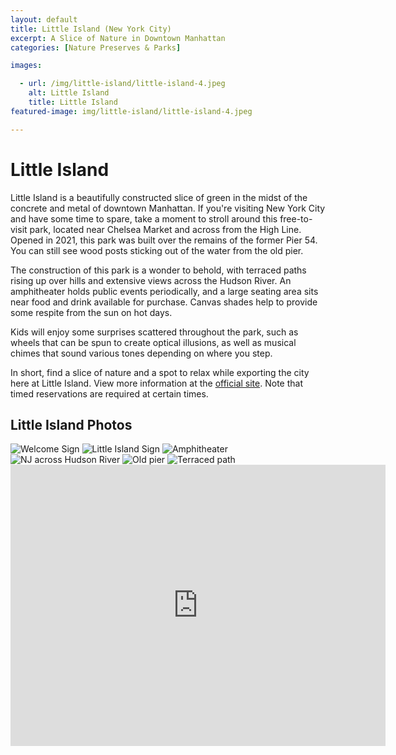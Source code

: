 ```yaml
---
layout: default
title: Little Island (New York City)
excerpt: A Slice of Nature in Downtown Manhattan
categories: [Nature Preserves & Parks]

images:

  - url: /img/little-island/little-island-4.jpeg
    alt: Little Island
    title: Little Island
featured-image: img/little-island/little-island-4.jpeg

---
```


<h1>Little Island</h1>

<p>Little Island is a beautifully constructed slice of green in the midst of the concrete and metal of downtown Manhattan. If you're visiting New York City and have some time to spare, take a moment to stroll around this free-to-visit park, located near Chelsea Market and across from the High Line. Opened in 2021, this park was built over the remains of the former Pier 54. You can still see wood posts sticking out of the water from the old pier.<p>

<p>The construction of this park is a wonder to behold, with terraced paths rising up over hills and extensive views across the Hudson River. An amphitheater holds public events periodically, and a large seating area sits near food and drink available for purchase. Canvas shades help to provide some respite from the sun on hot days.</p>

<p>Kids will enjoy some surprises scattered throughout the park, such as wheels that can be spun to create optical illusions, as well as musical chimes that sound various tones depending on where you step.</p>

<p>In short, find a slice of nature and a spot to relax while exporting the city here at Little Island. View more information at the <a href="https://littleisland.org/" target="_blank">official site</a>. Note that timed reservations are required at certain times.</p>

<h2>Little Island Photos</h2>

<div class="fotorama" data-nav="thumbs" data-width="100%"
                     data-ratio="800/600"
                     data-min-width="100%"
                     data-max-width="1000"
                     data-min-height="300"
                     data-max-height="100%" 
             data-arrows="true">
<img src="/img/little-island/little-island-1.jpeg" alt="Welcome Sign">
<img src="/img/little-island/little-island-2.jpeg" alt="Little Island Sign">
<img src="/img/little-island/little-island-3.jpeg" alt="Amphitheater">
<img src="/img/little-island/little-island-4.jpeg" alt="NJ across Hudson River">
<img src="/img/little-island/little-island-5.jpeg" alt="Old pier">
<img src="/img/little-island/little-island-6.jpeg" alt="Terraced path">
</div>

<div class="google-maps">
<iframe src="https://www.google.com/maps/embed?pb=!1m18!1m12!1m3!1d2913.124847794096!2d-73.77989548255616!3d43.10189109999999!2m3!1f0!2f0!3f0!3m2!1i1024!2i768!4f13.1!3m3!1m2!1s0x89de3745b089295d%3A0x92d4bd5d8f2a8a3c!2sSkidmore%20North%20Woods!5e0!3m2!1sen!2sus!4v1659805633149!5m2!1sen!2sus" width="600" height="450" style="border:0;" allowfullscreen="" loading="lazy" referrerpolicy="no-referrer-when-downgrade"></iframe>
